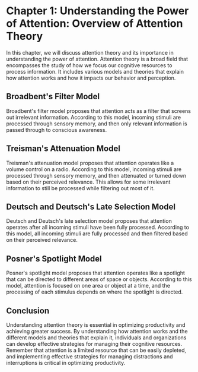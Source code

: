 Chapter 1: Understanding the Power of Attention: Overview of Attention Theory
=============================================================================

In this chapter, we will discuss attention theory and its importance in understanding the power of attention. Attention theory is a broad field that encompasses the study of how we focus our cognitive resources to process information. It includes various models and theories that explain how attention works and how it impacts our behavior and perception.

Broadbent's Filter Model
------------------------

Broadbent's filter model proposes that attention acts as a filter that screens out irrelevant information. According to this model, incoming stimuli are processed through sensory memory, and then only relevant information is passed through to conscious awareness.

Treisman's Attenuation Model
----------------------------

Treisman's attenuation model proposes that attention operates like a volume control on a radio. According to this model, incoming stimuli are processed through sensory memory, and then attenuated or turned down based on their perceived relevance. This allows for some irrelevant information to still be processed while filtering out most of it.

Deutsch and Deutsch's Late Selection Model
------------------------------------------

Deutsch and Deutsch's late selection model proposes that attention operates after all incoming stimuli have been fully processed. According to this model, all incoming stimuli are fully processed and then filtered based on their perceived relevance.

Posner's Spotlight Model
------------------------

Posner's spotlight model proposes that attention operates like a spotlight that can be directed to different areas of space or objects. According to this model, attention is focused on one area or object at a time, and the processing of each stimulus depends on where the spotlight is directed.

Conclusion
----------

Understanding attention theory is essential in optimizing productivity and achieving greater success. By understanding how attention works and the different models and theories that explain it, individuals and organizations can develop effective strategies for managing their cognitive resources. Remember that attention is a limited resource that can be easily depleted, and implementing effective strategies for managing distractions and interruptions is critical in optimizing productivity.
